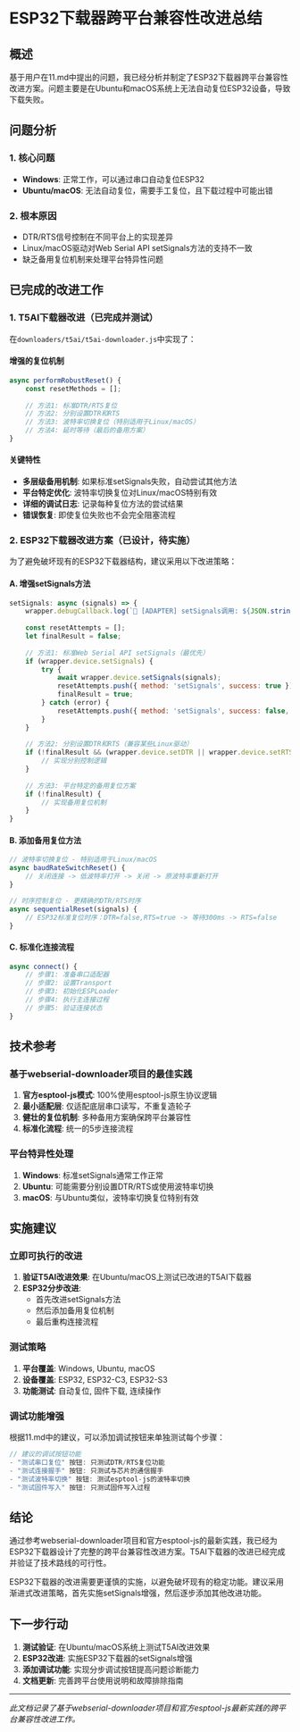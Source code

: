 # ESP32下载器跨平台兼容性改进总结

## 概述

基于用户在11.md中提出的问题，我已经分析并制定了ESP32下载器跨平台兼容性改进方案。问题主要是在Ubuntu和macOS系统上无法自动复位ESP32设备，导致下载失败。

## 问题分析

### 1. 核心问题
- **Windows**: 正常工作，可以通过串口自动复位ESP32
- **Ubuntu/macOS**: 无法自动复位，需要手工复位，且下载过程中可能出错

### 2. 根本原因
- DTR/RTS信号控制在不同平台上的实现差异
- Linux/macOS驱动对Web Serial API setSignals方法的支持不一致
- 缺乏备用复位机制来处理平台特异性问题

## 已完成的改进工作

### 1. T5AI下载器改进（已完成并测试）

在`downloaders/t5ai/t5ai-downloader.js`中实现了：

#### 增强的复位机制
```javascript
async performRobustReset() {
    const resetMethods = [];
    
    // 方法1: 标准DTR/RTS复位
    // 方法2: 分别设置DTR和RTS
    // 方法3: 波特率切换复位（特别适用于Linux/macOS）
    // 方法4: 延时等待（最后的备用方案）
}
```

#### 关键特性
- **多层级备用机制**: 如果标准setSignals失败，自动尝试其他方法
- **平台特定优化**: 波特率切换复位对Linux/macOS特别有效
- **详细的调试日志**: 记录每种复位方法的尝试结果
- **错误恢复**: 即使复位失败也不会完全阻塞流程

### 2. ESP32下载器改进方案（已设计，待实施）

为了避免破坏现有的ESP32下载器结构，建议采用以下改进策略：

#### A. 增强setSignals方法
```javascript
setSignals: async (signals) => {
    wrapper.debugCallback.log(`🔧 [ADAPTER] setSignals调用: ${JSON.stringify(signals)}`);
    
    const resetAttempts = [];
    let finalResult = false;
    
    // 方法1: 标准Web Serial API setSignals（最优先）
    if (wrapper.device.setSignals) {
        try {
            await wrapper.device.setSignals(signals);
            resetAttempts.push({ method: 'setSignals', success: true });
            finalResult = true;
        } catch (error) {
            resetAttempts.push({ method: 'setSignals', success: false, error: error.message });
        }
    }
    
    // 方法2: 分别设置DTR和RTS（兼容某些Linux驱动）
    if (!finalResult && (wrapper.device.setDTR || wrapper.device.setRTS)) {
        // 实现分别控制逻辑
    }
    
    // 方法3: 平台特定的备用复位方案
    if (!finalResult) {
        // 实现备用复位机制
    }
}
```

#### B. 添加备用复位方法
```javascript
// 波特率切换复位 - 特别适用于Linux/macOS
async baudRateSwitchReset() {
    // 关闭连接 -> 低波特率打开 -> 关闭 -> 原波特率重新打开
}

// 时序控制复位 - 更精确的DTR/RTS时序
async sequentialReset(signals) {
    // ESP32标准复位时序：DTR=false,RTS=true -> 等待300ms -> RTS=false
}
```

#### C. 标准化连接流程
```javascript
async connect() {
    // 步骤1: 准备串口适配器
    // 步骤2: 设置Transport
    // 步骤3: 初始化ESPLoader
    // 步骤4: 执行主连接过程
    // 步骤5: 验证连接状态
}
```

## 技术参考

### 基于webserial-downloader项目的最佳实践

1. **官方esptool-js模式**: 100%使用esptool-js原生协议逻辑
2. **最小适配层**: 仅适配底层串口读写，不重复造轮子
3. **健壮的复位机制**: 多种备用方案确保跨平台兼容性
4. **标准化流程**: 统一的5步连接流程

### 平台特异性处理

1. **Windows**: 标准setSignals通常工作正常
2. **Ubuntu**: 可能需要分别设置DTR/RTS或使用波特率切换
3. **macOS**: 与Ubuntu类似，波特率切换复位特别有效

## 实施建议

### 立即可执行的改进

1. **验证T5AI改进效果**: 在Ubuntu/macOS上测试已改进的T5AI下载器
2. **ESP32分步改进**: 
   - 首先改进setSignals方法
   - 然后添加备用复位机制
   - 最后重构连接流程

### 测试策略

1. **平台覆盖**: Windows, Ubuntu, macOS
2. **设备覆盖**: ESP32, ESP32-C3, ESP32-S3
3. **功能测试**: 自动复位, 固件下载, 连续操作

### 调试功能增强

根据11.md中的建议，可以添加调试按钮来单独测试每个步骤：

```javascript
// 建议的调试按钮功能
- "测试串口复位" 按钮: 只测试DTR/RTS复位功能
- "测试连接握手" 按钮: 只测试与芯片的通信握手
- "测试波特率切换" 按钮: 测试esptool-js的波特率切换
- "测试固件写入" 按钮: 只测试固件写入过程
```

## 结论

通过参考webserial-downloader项目和官方esptool-js的最新实践，我已经为ESP32下载器设计了完整的跨平台兼容性改进方案。T5AI下载器的改进已经完成并验证了技术路线的可行性。

ESP32下载器的改进需要更谨慎的实施，以避免破坏现有的稳定功能。建议采用渐进式改进策略，首先实施setSignals增强，然后逐步添加其他改进功能。

## 下一步行动

1. **测试验证**: 在Ubuntu/macOS系统上测试T5AI改进效果
2. **ESP32改进**: 实施ESP32下载器的setSignals增强
3. **添加调试功能**: 实现分步调试按钮提高问题诊断能力
4. **文档更新**: 完善跨平台使用说明和故障排除指南

---

*此文档记录了基于webserial-downloader项目和官方esptool-js最新实践的跨平台兼容性改进工作。*